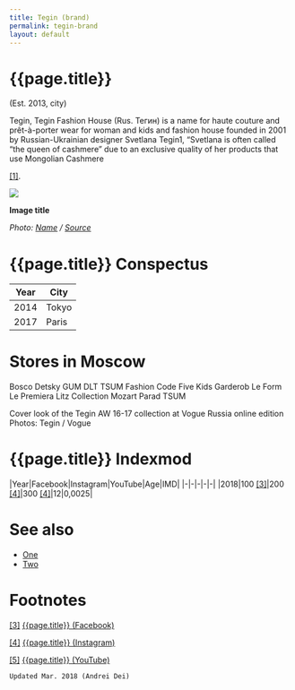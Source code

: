 ```yaml
---
title: Tegin (brand)
permalink: tegin-brand
layout: default
---
```


# {{page.title}}

(Est. 2013, city)

Tegin, Tegin Fashion House (Rus. Тегин) is a name for haute couture and prêt-à-porter wear for woman and kids and fashion house founded in 2001 by Russian-Ukrainian designer Svetlana Tegin1, “Svetlana is often called “the queen of cashmere” due to an exclusive quality of her products that use Mongolian Cashmere

<span id="a1">[\[1\]](#f1)</span>.

![](/encyclopedia/images/image-name.jpg)

**Image title**

*Photo: [Name](index) / [Source](index)*

# {{page.title}} Conspectus

|Year|City|
|-|-|
|2014|Tokyo|
|2017|Paris|

# Stores in Moscow

Bosco 
Detsky GUM
DLT TSUM
Fashion Code
Five Kids
Garderob
Le Form
Le Premiera
Litz Collection
Mozart
Parad
TSUM


Cover look of the Tegin AW 16-17 collection at Vogue Russia online edition
Photos: Tegin / Vogue

# {{page.title}} Indexmod

|Year|Facebook|Instagram|YouTube|Age|IMD|
|-|-|-|-|-|
|2018|100 <span id="a3">[\[3\]](#f3)</span>|200 <span id="a4">[\[4\]](#f4)</span>|300 <span id="a4">[\[4\]](#f4)</span>|12|0,0025|


# See also

+ [One](index)
+ [Two](index)

# Footnotes

[[3]](#a3) <span id="f3"></span> [{{page.title}} (Facebook)](index)

[[4]](#a4) <span id="f4"></span> [{{page.title}} (Instagram)](index)

[[5]](#a5) <span id="f5"></span> [{{page.title}} (YouTube)](index)

`Updated Mar. 2018 (Andrei Dei)`
